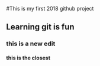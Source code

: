 
#This is my first 2018 github project 
## Learning git is fun

### this is a new edit
#### this is the closest
